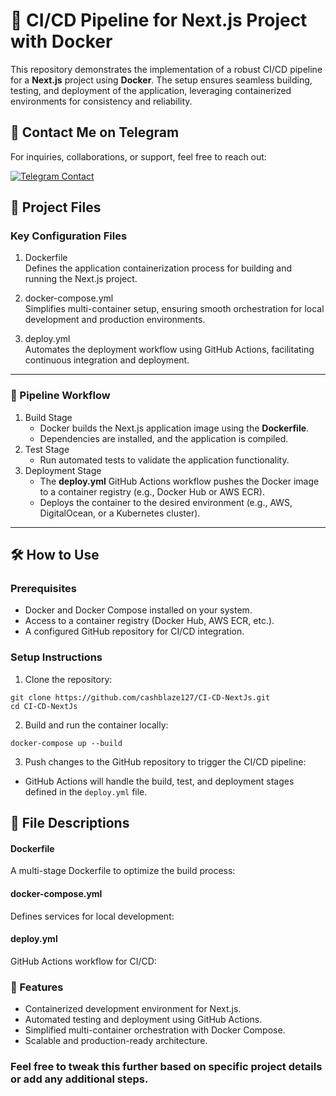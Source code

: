 # 🚀 CI/CD Pipeline for Next.js Project with Docker

This repository demonstrates the implementation of a robust CI/CD pipeline for a **Next.js** project using **Docker**. The setup ensures seamless building, testing, and deployment of the application, leveraging containerized environments for consistency and reliability.

## 📩 Contact Me on Telegram

For inquiries, collaborations, or support, feel free to reach out:

[![Telegram Contact](https://img.shields.io/badge/Telegram-Contact%20Me-blue?logo=telegram&style=for-the-badge)](https://t.me/cashblaze127)

## 📂 Project Files

### Key Configuration Files

1. Dockerfile <br />
   Defines the application containerization process for building and running the Next.js project.

2. docker-compose.yml <br />
   Simplifies multi-container setup, ensuring smooth orchestration for local development and production environments.

3. deploy.yml <br />
   Automates the deployment workflow using GitHub Actions, facilitating continuous integration and deployment.

---

### 📜 Pipeline Workflow

1. Build Stage
   - Docker builds the Next.js application image using the **Dockerfile**.
   - Dependencies are installed, and the application is compiled.
2. Test Stage
   - Run automated tests to validate the application functionality.
3. Deployment Stage
   - The **deploy.yml** GitHub Actions workflow pushes the Docker image to a container registry (e.g., Docker Hub or AWS ECR).
   - Deploys the container to the desired environment (e.g., AWS, DigitalOcean, or a Kubernetes cluster).

---

## 🛠️ How to Use

### Prerequisites

- Docker and Docker Compose installed on your system.
- Access to a container registry (Docker Hub, AWS ECR, etc.).
- A configured GitHub repository for CI/CD integration.

### Setup Instructions

1. Clone the repository:

```
git clone https://github.com/cashblaze127/CI-CD-NextJs.git
cd CI-CD-NextJs
```

2. Build and run the container locally:

```
docker-compose up --build
```

3. Push changes to the GitHub repository to trigger the CI/CD pipeline:

- GitHub Actions will handle the build, test, and deployment stages defined in the `deploy.yml` file.

## 📄 File Descriptions

#### Dockerfile

A multi-stage Dockerfile to optimize the build process:

#### docker-compose.yml

Defines services for local development:

#### deploy.yml

GitHub Actions workflow for CI/CD:

### 🌟 Features

- Containerized development environment for Next.js.
- Automated testing and deployment using GitHub Actions.
- Simplified multi-container orchestration with Docker Compose.
- Scalable and production-ready architecture.

### Feel free to tweak this further based on specific project details or add any additional steps.
